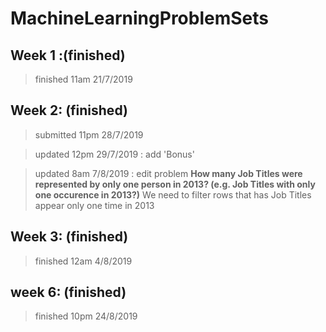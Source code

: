 # MachineLearningProblemSets

## Week 1 :(finished)
> finished 11am 21/7/2019
## Week 2: (finished)
> submitted 11pm 28/7/2019

> updated 12pm 29/7/2019 : add 'Bonus'

> updated 8am 7/8/2019 : edit problem **How many Job Titles were represented by only one person in 2013? (e.g. Job Titles with only one occurence in 2013?)**
  We need to filter rows that has Job Titles appear only one time in 2013
  
## Week 3: (finished)
> finished 12am 4/8/2019

## week 6: (finished)
> finished 10pm 24/8/2019
